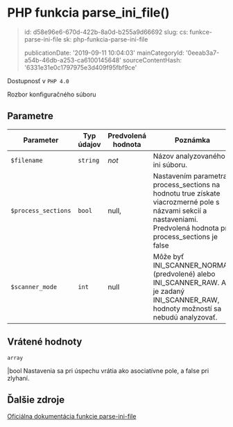 PHP funkcia parse_ini_file()
============================

> id: d58e96e6-670d-422b-8a0d-b255a9d66692
> slug:
> 	cs: funkce-parse-ini-file
> 	sk: php-funkcia-parse-ini-file
> 
> publicationDate: '2019-09-11 10:04:03'
> mainCategoryId: '0eeab3a7-a54b-46db-a253-ca6100145648'
> sourceContentHash: '6331e31e0c1797975e3d409f95fbf9ce'

Dostupnosť v `PHP 4.0`

Rozbor konfiguračného súboru


Parametre
--------------

| Parameter | Typ údajov | Predvolená hodnota | Poznámka |
|-----|-----|-----|-----|
| `$filename` | `string` | *not* | Názov analyzovaného ini súboru. |
| `$process_sections` | `bool` | null, | Nastavením parametra process_sections na hodnotu true získate viacrozmerné pole s názvami sekcií a nastaveniami. Predvolená hodnota pre process_sections je false |
| `$scanner_mode` | `int` | null | Môže byť INI_SCANNER_NORMAL (predvolené) alebo INI_SCANNER_RAW. Ak je zadaný INI_SCANNER_RAW, hodnoty možností sa nebudú analyzovať.


Vrátené hodnoty
----------------

`array`

|bool Nastavenia sa pri úspechu vrátia ako asociatívne pole,
a false pri zlyhaní.

Ďalšie zdroje
------------

[Oficiálna dokumentácia funkcie parse-ini-file](https://www.php.net/manual/en/function.parse-ini-file.php)
